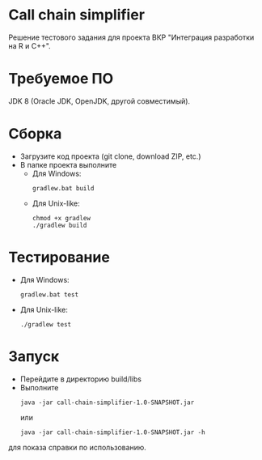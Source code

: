 # Call chain simplifier
Решение тестового задания для проекта ВКР "Интеграция разработки на R и С++".
# Требуемое ПО
JDK 8 (Oracle JDK, OpenJDK, другой совместимый).
# Сборка
* Загрузите код проекта (git clone, download ZIP, etc.)
* В папке проекта выполните
  * Для Windows:
    ```
    gradlew.bat build
    ```
  * Для Unix-like:
    ```
    chmod +x gradlew
    ./gradlew build
    ```
# Тестирование
* Для Windows:
  ```
  gradlew.bat test
  ```
* Для Unix-like:
  ```
  ./gradlew test
  ```
# Запуск
* Перейдите в директорию build/libs
* Выполните
  ```
  java -jar call-chain-simplifier-1.0-SNAPSHOT.jar
  ```
  или
  ```
  java -jar call-chain-simplifier-1.0-SNAPSHOT.jar -h
  ```
для показа справки по использованию.
